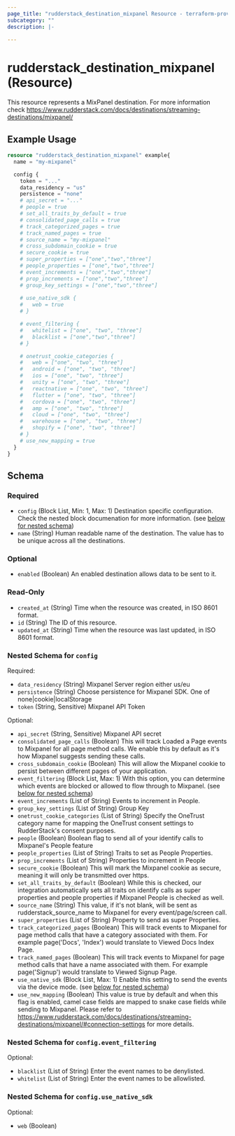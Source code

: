 ```yaml
---
page_title: "rudderstack_destination_mixpanel Resource - terraform-provider-rudderstack"
subcategory: ""
description: |-
  
---
```


# rudderstack_destination_mixpanel (Resource)

This resource represents a MixPanel destination. For more information check 
https://www.rudderstack.com/docs/destinations/streaming-destinations/mixpanel/

## Example Usage

```terraform
resource "rudderstack_destination_mixpanel" example{
  name = "my-mixpanel"

  config {
    token = "..."
    data_residency = "us"
    persistence = "none"
    # api_secret = "..."
    # people = true
    # set_all_traits_by_default = true
    # consolidated_page_calls = true
    # track_categorized_pages = true
    # track_named_pages = true
    # source_name = "my-mixpanel"
    # cross_subdomain_cookie = true
    # secure_cookie = true
    # super_properties = ["one","two","three"]
    # people_properties = ["one","two","three"]
    # event_increments = ["one","two","three"]
    # prop_increments = ["one","two","three"]
    # group_key_settings = ["one","two","three"]
    
    # use_native_sdk {
    #   web = true
    # }

    # event_filtering {
    #   whitelist = ["one", "two", "three"]
    #   blacklist = ["one","two","three"]
    # }

    # onetrust_cookie_categories {
    #   web = ["one", "two", "three"]
    #   android = ["one", "two", "three"]
    #   ios = ["one", "two", "three"]
    #   unity = ["one", "two", "three"]
    #   reactnative = ["one", "two", "three"]
    #   flutter = ["one", "two", "three"]
    #   cordova = ["one", "two", "three"]
    #   amp = ["one", "two", "three"]
    #   cloud = ["one", "two", "three"]
    #   warehouse = ["one", "two", "three"]
    #   shopify = ["one", "two", "three"]
    # }
    # use_new_mapping = true
  }
}
```

<!-- schema generated by tfplugindocs -->
## Schema

### Required

- `config` (Block List, Min: 1, Max: 1) Destination specific configuration. Check the nested block documenation for more information. (see [below for nested schema](#nestedblock--config))
- `name` (String) Human readable name of the destination. The value has to be unique across all the destinations.

### Optional

- `enabled` (Boolean) An enabled destination allows data to be sent to it.

### Read-Only

- `created_at` (String) Time when the resource was created, in ISO 8601 format.
- `id` (String) The ID of this resource.
- `updated_at` (String) Time when the resource was last updated, in ISO 8601 format.

<a id="nestedblock--config"></a>
### Nested Schema for `config`

Required:

- `data_residency` (String) Mixpanel Server region either us/eu
- `persistence` (String) Choose persistence for Mixpanel SDK. One of none|cookie|localStorage
- `token` (String, Sensitive) Mixpanel API Token

Optional:

- `api_secret` (String, Sensitive) Mixpanel API secret
- `consolidated_page_calls` (Boolean) This will track Loaded a Page events to Mixpanel for all page method calls. We enable this by default as it's how Mixpanel suggests sending these calls.
- `cross_subdomain_cookie` (Boolean) This will allow the Mixpanel cookie to persist between different pages of your application.
- `event_filtering` (Block List, Max: 1) With this option, you can determine which events are blocked or allowed to flow through to Mixpanel. (see [below for nested schema](#nestedblock--config--event_filtering))
- `event_increments` (List of String) Events to increment in People.
- `group_key_settings` (List of String) Group Key
- `onetrust_cookie_categories` (List of String) Specify the OneTrust category name for mapping the OneTrust consent settings to RudderStack's consent purposes.
- `people` (Boolean) Boolean flag to send all of your identify calls to Mixpanel's People feature
- `people_properties` (List of String) Traits to set as People Properties.
- `prop_increments` (List of String) Properties to increment in People
- `secure_cookie` (Boolean) This will mark the Mixpanel cookie as secure, meaning it will only be transmitted over https.
- `set_all_traits_by_default` (Boolean) While this is checked, our integration automatically sets all traits on identify calls as super properties and people properties if Mixpanel People is checked as well.
- `source_name` (String) This value, if it's not blank, will be sent as rudderstack_source_name to Mixpanel for every event/page/screen call.
- `super_properties` (List of String) Property to send as super Properties.
- `track_categorized_pages` (Boolean) This will track events to Mixpanel for page method calls that have a category associated with them. For example page('Docs', 'Index') would translate to Viewed Docs Index Page.
- `track_named_pages` (Boolean) This will track events to Mixpanel for page method calls that have a name associated with them. For example page('Signup') would translate to Viewed Signup Page.
- `use_native_sdk` (Block List, Max: 1) Enable this setting to send the events via the device mode. (see [below for nested schema](#nestedblock--config--use_native_sdk))
- `use_new_mapping` (Boolean) This value is true by default and when this flag is enabled, camel case fields are mapped to snake case fields while sending to Mixpanel. Please refer to https://www.rudderstack.com/docs/destinations/streaming-destinations/mixpanel/#connection-settings for more details.

<a id="nestedblock--config--event_filtering"></a>
### Nested Schema for `config.event_filtering`

Optional:

- `blacklist` (List of String) Enter the event names to be denylisted.
- `whitelist` (List of String) Enter the event names to be allowlisted.


<a id="nestedblock--config--use_native_sdk"></a>
### Nested Schema for `config.use_native_sdk`

Optional:

- `web` (Boolean)
